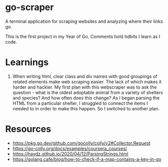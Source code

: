 # go-scraper

A terminal application for scraping websites and analyzing where their links go.

This is the first project in my Year of Go. Comments hold tidbits I learn as I code.

# Learnings

1. When writing html, clear class and div names with good groupings of related elements make web scraping easier. The lack of which makes it harder and hackier. My first plan with this webscraper was to ask the question - what is the oldest adoptable animal from a variety of shelters and species? And how often does this change? As I began parsing the HTML from a particular shelter, I struggled to connect the items I needed to in order to make this happen. So I switched to another plan.

# Resources

- https://pkg.go.dev/github.com/gocolly/colly/v2#Collector.Request
- https://go-colly.org/docs/examples/coursera_courses/
- https://haydz.github.io/2020/04/12/ParsingStrings.html
- https://golang.cafe/blog/how-to-check-if-a-map-contains-a-key-in-go

